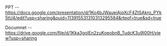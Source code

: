 
PPT --  https://docs.google.com/presentation/d/1Ko4bJWaueiAjqXcF4ZtSAkro_PYk5tU4/edit?usp=sharing&ouid=113915531310313295584&rtpof=true&sd=true


Documnet --  https://drive.google.com/file/d/1Kka3golEn2zuKoeobnB_TudcK3u9I00H/view?usp=sharing
